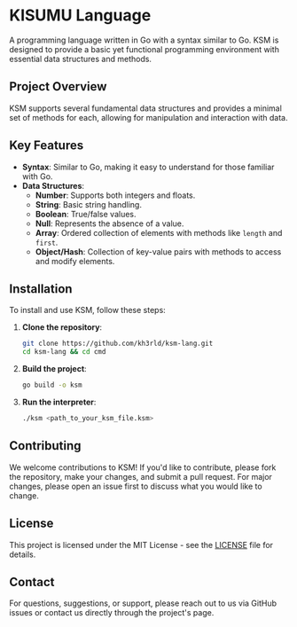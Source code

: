 # KISUMU Language

A programming language written in Go with a syntax similar to Go. KSM is designed to provide a basic yet functional programming environment with essential data structures and methods.

## Project Overview

KSM supports several fundamental data structures and provides a minimal set of methods for each, allowing for manipulation and interaction with data.

## Key Features

- **Syntax**: Similar to Go, making it easy to understand for those familiar with Go.
- **Data Structures**:
  - **Number**: Supports both integers and floats.
  - **String**: Basic string handling.
  - **Boolean**: True/false values.
  - **Null**: Represents the absence of a value.
  - **Array**: Ordered collection of elements with methods like `length` and `first`.
  - **Object/Hash**: Collection of key-value pairs with methods to access and modify elements.

## Installation

To install and use KSM, follow these steps:

1. **Clone the repository**:
    ```bash
    git clone https://github.com/kh3rld/ksm-lang.git
    cd ksm-lang && cd cmd
    ```

2. **Build the project**:
    ```bash
    go build -o ksm
    ```

3. **Run the interpreter**:
    ```bash
    ./ksm <path_to_your_ksm_file.ksm>
    ```

## Contributing

We welcome contributions to KSM! If you'd like to contribute, please fork the repository, make your changes, and submit a pull request. For major changes, please open an issue first to discuss what you would like to change.

## License

This project is licensed under the MIT License - see the [LICENSE](LICENSE) file for details.

## Contact

For questions, suggestions, or support, please reach out to us via GitHub issues or contact us directly through the project's page.
